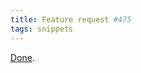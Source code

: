 ```yaml
---
title: Feature request #475
tags: snippets
---
```


[Done](http://wincent.dev/a/support/bugs/show_bug.cgi?id=475).
